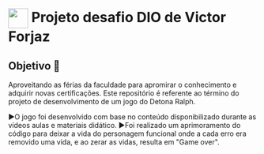 <h1>
    <a href="https://www.linkedin.com/in/victor-forjaz-2745121bb/">
     <img align="center" width="40px" src="https://hermes.digitalinnovation.one/assets/diome/logo-minimized.png"></a>
    <span> Projeto desafio DIO de Victor Forjaz</span>
</h1>

## Objetivo 🎯
Aproveitando as férias da faculdade para apromirar o conhecimento e adquirir novas certificações.
Este repositório é referente ao término do projeto de desenvolvimento de um jogo do Detona Ralph.

►O jogo foi desenvolvido com base no conteúdo disponibilizado durante as vídeos aulas e materiais didático.
►Foi realizado um aprimoramento do código para deixar a vida do personagem funcional onde a cada erro era removido
uma vida, e ao zerar as vidas, resulta em "Game over".
